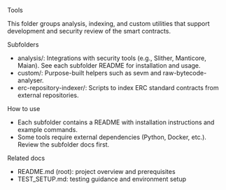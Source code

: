 Tools

This folder groups analysis, indexing, and custom utilities that support development and security review of the smart contracts.

Subfolders
- analysis/: Integrations with security tools (e.g., Slither, Manticore, Maian). See each subfolder README for installation and usage.
- custom/: Purpose-built helpers such as sevm and raw-bytecode-analyser.
- erc-repository-indexer/: Scripts to index ERC standard contracts from external repositories.

How to use
- Each subfolder contains a README with installation instructions and example commands.
- Some tools require external dependencies (Python, Docker, etc.). Review the subfolder docs first.

Related docs
- README.md (root): project overview and prerequisites
- TEST_SETUP.md: testing guidance and environment setup